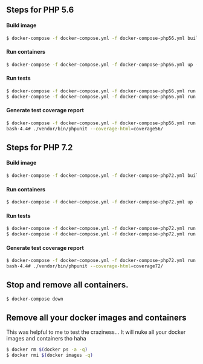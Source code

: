 ## Steps for PHP 5.6

#### Build image
```bash
$ docker-compose -f docker-compose.yml -f docker-compose-php56.yml build
```

#### Run containers 
```bash
$ docker-compose -f docker-compose.yml -f docker-compose-php56.yml up -d
```

#### Run tests 
```bash
$ docker-compose -f docker-compose.yml -f docker-compose-php56.yml run propel_56_bash "./test/reset_tests.sh"
$ docker-compose -f docker-compose.yml -f docker-compose-php56.yml run propel_56_bash "./vendor/bin/phpunit"
```

#### Generate test coverage report
```bash
$ docker-compose -f docker-compose.yml -f docker-compose-php56.yml run propel_56_bash 
bash-4.4# ./vendor/bin/phpunit --coverage-html=coverage56/
```


## Steps for PHP 7.2

#### Build image
```bash
$ docker-compose -f docker-compose.yml -f docker-compose-php72.yml build
```

#### Run containers 
```bash
$ docker-compose -f docker-compose.yml -f docker-compose-php72.yml up -d
```

#### Run tests 
```bash
$ docker-compose -f docker-compose.yml -f docker-compose-php72.yml run propel_72_bash "./test/reset_tests.sh"
$ docker-compose -f docker-compose.yml -f docker-compose-php72.yml run propel_72_bash "./vendor/bin/phpunit"
```

#### Generate test coverage report
```bash
$ docker-compose -f docker-compose.yml -f docker-compose-php72.yml run propel_72_bash 
bash-4.4# ./vendor/bin/phpunit --coverage-html=coverage72/
```

## Stop and remove all containers.
```bash
$ docker-compose down
```

## Remove all your docker images and containers
This was helpful to me to test the craziness... It will nuke all your docker images and containers tho haha
```bash
$ docker rm $(docker ps -a -q)
$ docker rmi $(docker images -q)
```
